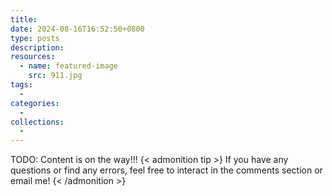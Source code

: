 ```yaml
---
title: 
date: 2024-08-16T16:52:50+0800
type: posts
description: 
resources:
  - name: featured-image
    src: 911.jpg
tags:
  - 
categories:
  - 
collections:
  - 
---
```

TODO: Content is on the way!!!
{< admonition tip >}
If you have any questions or find any errors, feel free to interact in the comments section or email me!
{< /admonition >}
